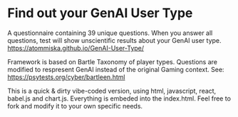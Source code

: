 # Find out your GenAI User Type
 
A questionnaire containing 39 unique questions. When you answer all questions, test will show unscientific results about your GenAI user type.
https://atommiska.github.io/GenAI-User-Type/

Framework is based on Bartle Taxonomy of player types. Questions are modified to respresent GenAI instead of the original Gaming context. See: https://psytests.org/cyber/bartleen.html

This is a quick & dirty vibe-coded version, using html, javascript, react, babel.js and chart.js. Everything is embeded into the index.html. Feel free to fork and modify it to your own specific needs.
